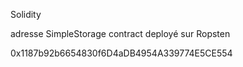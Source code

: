 Solidity

adresse SimpleStorage contract deployé sur Ropsten

0x1187b92b6654830f6D4aDB4954A339774E5CE554
